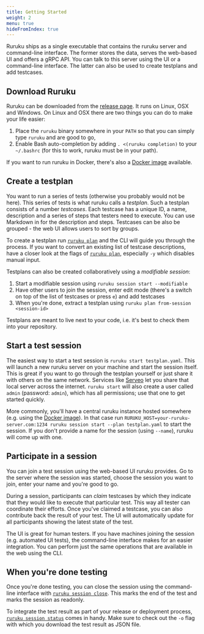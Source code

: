```yaml
---
title: Getting Started
weight: 2
menu: true
hideFromIndex: true
---
```


Ruruku ships as a single executable that contains the ruruku server and command-line interface.
The former stores the data, serves the web-based UI and offers a gRPC API. You can talk to this
server using the UI or a command-line interface. The latter can also be used to create testplans
and add testcases.

## Download Ruruku
Ruruku can be downloaded from the [release page](https://github.com/32leaves/ruruku/releases). It runs on Linux,
OSX and Windows. On Linux and OSX there are two things you can do to make your life easier:
1. Place the `ruruku` binary somewhere in your `PATH` so that you can simply type `ruruku` and are good to go,
2. Enable Bash auto-completion by adding `. <(ruruku completion)` to your `~/.bashrc` (for this to work, ruruku must be in your path).

If you want to run ruruku in Docker, there's also a [Docker image](https://hub.docker.com/r/csweichel/ruruku/) available.

## Create a testplan
You want to run a series of tests (otherwise you probably would not be here). This series of tests is what
ruruku calls a _testplan_. Such a testplan consists of a number _testcases_. Each testcase has a unique ID,
a name, description and a series of steps that testers need to execute. You can use Markdown in for the
description and steps. Testcases can be also be grouped - the web UI allows users to sort by
groups.

To create a testplan run [`ruruku plan`](../cli/ruruku_plan) and the CLI will guide you through the process.
If you want to convert an existing list of testcase descriptions, have a closer look at the flags
of [`ruruku plan`](../cli/ruruku_plan), especially `-y` which disables manual input.

Testplans can also be created collaboratively using a _modifiable session_:
1. Start a modifiable session using `ruruku session start --modifiable`
2. Have other users to join the session, enter edit mode (there's a switch on top of the list of testcases or press `e`) and add testcases
3. When you're done, extract a testplan using `ruruku plan from-session <session-id>`

Testplans are meant to live next to your code, i.e. it's best to check them into your repository.

## Start a test session
The easiest way to start a test session is `ruruku start testplan.yaml`. This will launch a new ruruku server
on your machine and start the session itself. This is great if you want to go through the testplan yourself or
just share it with others on the same network. Services like [Serveo](https://serveo.net) let you share that
local server across the internet. `ruruku start` will also create a user called `admin` (password: `admin`),
which has all permissions; use that one to get started quickly.

More commonly, you'll have a central ruruku instance hosted somewhere (e.g. using the [Docker image](https://hub.docker.com/r/csweichel/ruruku/)).
In that case run `RURUKU_HOST=your-ruruku-server.com:1234 ruruku session start --plan testplan.yaml` to start the session.
If you don't provide a name for the session (using `--name`), ruruku will come up with one.

## Participate in a session
You can join a test session using the web-based UI ruruku provides. Go to the server where the session was started,
choose the session you want to join, enter your name and you're good to go.

During a session, participants can _claim_ testcases by which they indicate that they would like to execute
that particular test. This way all tester can coordinate their efforts. Once you've claimed a testcase, you
can also contribute back the result of your test. The UI will automatically update for all participants showing
the latest state of the test.

The UI is great for human testers. If you have machines joining the session (e.g. automated UI tests), the
command-line interface makes for an easier integration. You can perform just the same operations that are
available in the web using the CLI.

## When you're done testing
Once you're done testing, you can close the session using the command-line interface with [`ruruku session close`](../cli/ruruku_session_close).
This marks the end of the test and marks the session as readonly.

To integrate the test result as part of your release or deployment process, [`ruruku session status`](../cli/ruruku_session_status) comes in handy.
Make sure to check out the `-o` flag with which you download the test result as JSON file.

